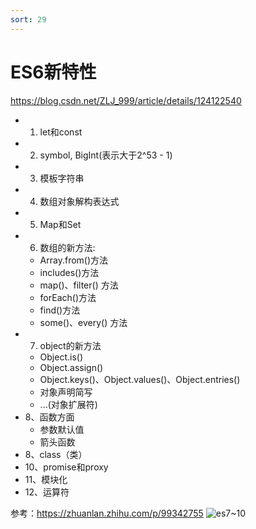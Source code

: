 ```yaml
---
sort: 29
---
```


# ES6新特性

https://blog.csdn.net/ZLJ_999/article/details/124122540

- 1. let和const
- 2. symbol, BigInt(表示大于2^53 - 1)
- 3. 模板字符串
- 4. 数组对象解构表达式
- 5. Map和Set
- 6. 数组的新方法:  
  - Array.from()方法
  - includes()方法
  - map()、filter() 方法
  - forEach()方法
  - find()方法
  - some()、every() 方法
- 7. object的新方法
  - Object.is()
  - Object.assign()
  - Object.keys()、Object.values()、Object.entries()
  - 对象声明简写
  - ...(对象扩展符)
- 8、函数方面
  - 参数默认值
  - 箭头函数
- 8、class（类）
- 10、promise和proxy
- 11、模块化
- 12、运算符


参考：https://zhuanlan.zhihu.com/p/99342755
![es7~10](https://pic3.zhimg.com/80/v2-261666298bcc86402a7cac8c94ba013a_720w.jpg)